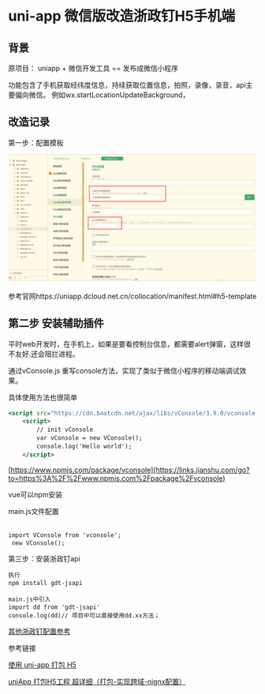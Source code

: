 # uni-app 微信版改造浙政钉H5手机端



## 背景

原项目： uniapp + 微信开发工具 == 发布成微信小程序

功能包含了手机获取经纬度信息，持续获取位置信息，拍照，录像，录音，api主要偏向微信。 例如wx.startLocationUpdateBackground， 

## 改造记录

第一步：配置模板

![](.\img\微信截图_20231019140251.png)

参考官网https://uniapp.dcloud.net.cn/collocation/manifest.html#h5-template

## 第二步 安装辅助插件

平时web开发时，在手机上，如果是要看控制台信息，都需要alert弹窗，这样很不友好.还会阻拦进程。

通过vConsole.js 重写console方法，实现了类似于微信小程序的移动端调试效果。

具体使用方法也很简单

```xml
<script src="https://cdn.bootcdn.net/ajax/libs/vConsole/3.9.0/vconsole.min.js"></script>
    <script>
        // init vConsole
        var vConsole = new VConsole();
        console.log('Hello world');
    </script>
```

[https://www.npmjs.com/package/vconsole](https://links.jianshu.com/go?to=https%3A%2F%2Fwww.npmjs.com%2Fpackage%2Fvconsole)

 vue可以npm安装  

main.js文件配置

```

import VConsole from 'vconsole';
 new VConsole();
```

第三步：安装浙政钉api

```
执行
npm install gdt-jsapi

main.js中引入
import dd from 'gdt-jsapi'
console.log(dd)// 项目中可以直接使用dd.xx方法；
```

[其他浙政钉配置参考](https://blog.csdn.net/weixin_48693596/article/details/117924655?spm=1001.2101.3001.6650.17&utm_medium=distribute.pc_relevant.none-task-blog-2%7Edefault%7EBlogCommendFromBaidu%7ERate-17-117924655-blog-120341532.235%5Ev38%5Epc_relevant_sort_base2&depth_1-utm_source=distribute.pc_relevant.none-task-blog-2%7Edefault%7EBlogCommendFromBaidu%7ERate-17-117924655-blog-120341532.235%5Ev38%5Epc_relevant_sort_base2&utm_relevant_index=18)



参考链接

[使用 uni-app 打包 H5](https://blog.csdn.net/weixin_50339217/article/details/125260027?utm_medium=distribute.pc_relevant.none-task-blog-2~default~baidujs_baidulandingword~default-1-125260027-blog-133807399.235^v39^pc_relevant_anti_vip_base&spm=1001.2101.3001.4242.2&utm_relevant_index=4)



[uniApp 打包H5工程 超详细（打包-实现跨域-nignx配置）](https://blog.csdn.net/qq_20236937/article/details/124258970?utm_medium=distribute.pc_relevant.none-task-blog-2~default~baidujs_baidulandingword~default-0-124258970-blog-133807399.235^v39^pc_relevant_anti_vip_base&spm=1001.2101.3001.4242.1&utm_relevant_index=3)






